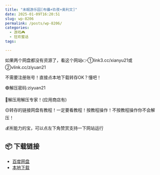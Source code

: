 ```yaml
---
title: "未眠游乐园[布儡+玖夜+奥利文]"
date: 2025-01-09T16:20:51
slug: wp-8206
permalink: /posts/wp-8206/
categories:
  - 游戏🎮
  - 狂欢蜜话
tags:

---
```


如果两个网盘都没有资源了，看这个网站👉①link3.cc/xianyu21或②vlink.cc/ziyuan21

不需要注册账号！直接点本地下载转存OK？懂吧！

🟢解压密码:ziyuan21

🔵解压用解压专家！(应用商店有)

🟡转存的链接网盘有教程！一定要看教程！按教程操作！不按教程操作你不会解压！

💰🈶能力的宝，可以点左下角赞赏支持一下网站运行

## 📦 下载链接
- [百度网盘](https://blziyuan21.com/pay-download/8206?key=5a7ff5e201&down_id=0)
- [本地下载](https://blziyuan21.com/pay-download/8206?key=5a7ff5e201&down_id=1)

